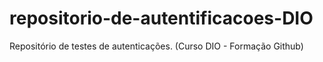 # repositorio-de-autentificacoes-DIO
Repositório de testes de autenticações. (Curso DIO - Formação Github)
